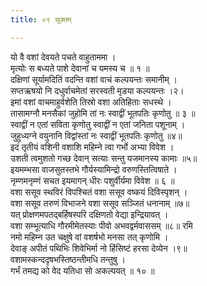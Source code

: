```yaml
---
title: ०९ सूक्तम्

---
```

यो वै वशां देवयते पचते वाहुताममा ।  
मृत्योः स बध्यते पाशे देवानां च यमस्य च ॥ १ ॥  
दक्षिणां सूर्यामदितिं वदन्ति वशां वाचं कल्पयन्तः समानीम् ।  
सप्तऋषयो नि दधुर्वाचमेतां सरस्वती मृडया कल्पयन्तः ।२।  
इमां वशां वाचमाहुर्वशेति तिस्रो वशा अतिहिताः सधस्थे ।  
तासामग्नौ मनसैकां जुहोमि तां नः स्वाद्वीं भूतपतिः कृणोतु ॥ ३ ॥  
स्वाद्वीं न एतां सविता कृणोतु स्वाद्वीं न एतां जनिता पशूनाम् ।  
जुहुध्यग्ने वयुनानि विद्वांस्तां नः स्वाद्वीं भूतपतिः कृणोतु ॥४॥  
इदं तृतीयं वशिनी वशाशि महिम्ने त्वा गर्भो अभ्या विवेश ।  
उशती त्वमुशतो गच्छ देवान् सत्याः सन्तु यजमानस्य कामाः ॥५॥  
इयमम्भसा वाजसुतस्तभे गौर्यस्यामिन्द्रो वरुणस्तित्विषाते ।  
नृम्णमनृम्णं सचत इयमागन् धीरः पशुर्वीर्यमा विवेश ॥ ६ ॥  
वशा ससूव स्थविरं विपश्चितं वशा ससूव वष्कयं दिविस्पृशन् ।  
वशा ससूव तरुणं विभाजने वशा ससूव सञ्जितं धनानाम् ॥७॥  
यत् प्रोक्षणमपतद्बर्हिषस्परि दक्षिणतो वेद्या इन्द्रियावत् ।  
वशा सम्भूत्याधि गौरमीमेतस्याः पीवो अभवद्वर्मवाससम् ॥८॥ रमि  
नमो महिम्न उत चक्षुषे वां वशर्षभो मनसा तत् कृणोमि ।  
देवाङ् अपीतं पथिभिः शिवेभिर्मा नो हिंसिष्टं हरसा देव्येन ।९॥  
वशामस्कन्ददृषभस्तिष्ठन्तीमधि तन्तुषु ।  
गर्भं तमद्य को वेद यतिधा सो अकल्पयत् ॥ १० ॥  